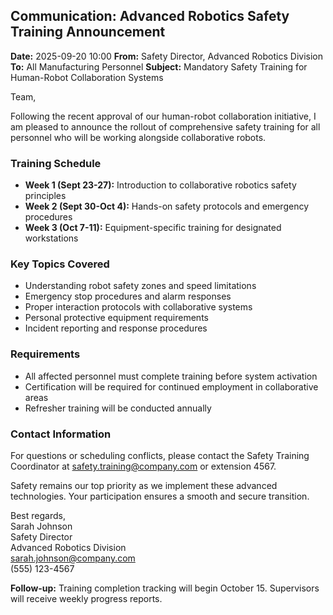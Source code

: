## Communication: Advanced Robotics Safety Training Announcement

**Date:** 2025-09-20 10:00
**From:** Safety Director, Advanced Robotics Division
**To:** All Manufacturing Personnel
**Subject:** Mandatory Safety Training for Human-Robot Collaboration Systems

Team,

Following the recent approval of our human-robot collaboration initiative, I am pleased to announce the rollout of comprehensive safety training for all personnel who will be working alongside collaborative robots.

### Training Schedule
- **Week 1 (Sept 23-27):** Introduction to collaborative robotics safety principles
- **Week 2 (Sept 30-Oct 4):** Hands-on safety protocols and emergency procedures
- **Week 3 (Oct 7-11):** Equipment-specific training for designated workstations

### Key Topics Covered
- Understanding robot safety zones and speed limitations
- Emergency stop procedures and alarm responses
- Proper interaction protocols with collaborative systems
- Personal protective equipment requirements
- Incident reporting and response procedures

### Requirements
- All affected personnel must complete training before system activation
- Certification will be required for continued employment in collaborative areas
- Refresher training will be conducted annually

### Contact Information
For questions or scheduling conflicts, please contact the Safety Training Coordinator at safety.training@company.com or extension 4567.

Safety remains our top priority as we implement these advanced technologies. Your participation ensures a smooth and secure transition.

Best regards,  
Sarah Johnson  
Safety Director  
Advanced Robotics Division  
sarah.johnson@company.com  
(555) 123-4567

**Follow-up:** Training completion tracking will begin October 15. Supervisors will receive weekly progress reports.